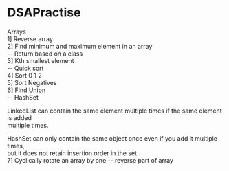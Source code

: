 # DSAPractise

Arrays <br />
1] Reverse array <br />
2] Find minimum and maximum element in an array <br />
-- Return based on a class <br />
3] Kth smallest element <br />
-- Quick sort <br />
4] Sort 0 1 2 <br />
5] Sort Negatives <br />
6] Find Union  <br />
-- HashSet <br />

LinkedList can contain the same element multiple times if the same element is added <br />multiple times.

HashSet can only contain the same object once even if you add it multiple times, <br />but it does not retain insertion order in the set.
<br />
7] Cyclically rotate an array by one
-- reverse part of array<br />